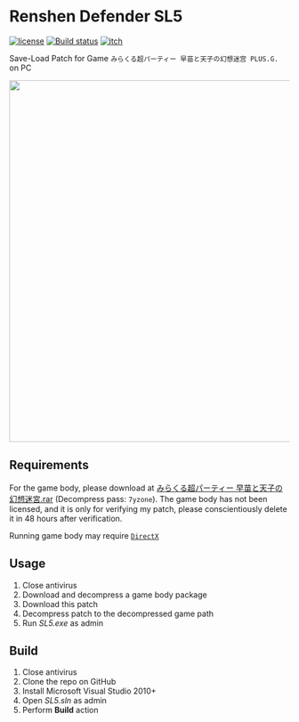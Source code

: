 # Renshen Defender SL5
[![license](https://img.shields.io/badge/license-LGPL_3.0-orange)](https://github.com/Genius-Society/Renshen-Defender/blob/master/LICENSE)
[![Build status](https://img.shields.io/badge/build-passing-4dc81f)](https://ci.appveyor.com/project/Genius-Society/Renshen-Defender)
[![itch](https://img.shields.io/badge/itch.io-Renshen_Defender_SL5-fa5c5c.svg)](https://genius-society.itch.io/renshen-defender-sl5)

Save-Load Patch for Game `みらくる超パーティー 早苗と天子の幻想迷宫 PLUS.G.` on PC

<img width="650" src="https://user-images.githubusercontent.com/20459298/233093333-1746bb7a-6e71-453c-a973-80b7fa64d0a1.png" />

## Requirements
For the game body, please download at [みらくる超パーティー 早苗と天子の幻想迷宮.rar](https://pan.baidu.com/s/1gdlnUMZ?pwd=vk8i) (Decompress pass: `7yzone`). The game body has not been licensed, and it is only for verifying my patch, please conscientiously delete it in 48 hours after verification.

Running game body may require [`DirectX`](https://download.microsoft.com/download/1/7/1/1718CCC4-6315-4D8E-9543-8E28A4E18C4C/dxwebsetup.exe)

## Usage
 1. Close antivirus
 2. Download and decompress a game body package
 3. Download this patch
 4. Decompress patch to the decompressed game path
 5. Run _SL5.exe_ as admin

## Build
 1. Close antivirus
 2. Clone the repo on GitHub
 3. Install Microsoft Visual Studio 2010+
 4. Open _SL5.sln_ as admin
 5. Perform <b>Build</b> action